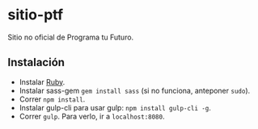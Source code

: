 # sitio-ptf
Sitio no oficial de Programa tu Futuro.

## Instalación 
* Instalar [Ruby]("https://www.ruby-lang.org"). 
* Instalar sass-gem `gem install sass` (si no funciona, anteponer `sudo`). 
* Correr `npm install`. 
* Instalar gulp-cli para usar gulp: `npm install gulp-cli -g`. 
* Correr `gulp`. Para verlo, ir a `localhost:8080`. 